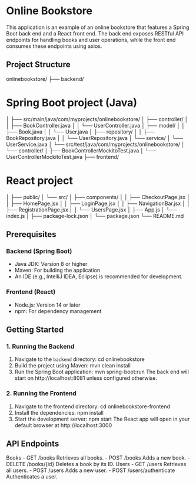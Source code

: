 # Online Bookstore

This application is an example of an online bookstore that features a Spring Boot back end and a React front end. 
The back end exposes RESTful API endpoints for handling books and user operations, while the front end consumes these endpoints using axios.

## Project Structure

onlinebookstore/ 
├── backend/             
# Spring Boot project (Java) 
│   ├── src/main/java/com/myprojects/onlinebookstore/ 
│       ├── controller/ 
│       │   ├── BookController.java 
│       │   └── UserController.java 
│       ├── model/ 
│       │   ├── Book.java 
│       │   └── User.java 
│       ├── repository/ 
│       │   ├── BookRepository.java 
│       │   └── UserRepository.java 
│       └── service/ 
│           └── UserService.java 
│   └── src/test/java/com/myprojects/onlinebookstore/ 
│       └── controller/ 
│           ├── BookControllerMockitoTest.java 
│           └── UserControllerMockitoTest.java 
├── frontend/            
# React project 
│   ├── public/ 
│   └── src/ 
│       ├── components/ 
│       │   ├── CheckoutPage.jsx 
│       │   ├── HomePage.jsx 
│       │   ├── LoginPage.jsx 
│       │   ├── NavigationBar.jsx 
│       │   ├── RegistrationPage.jsx 
│       │   └── UsersPage.jsx 
│       ├── App.js 
│       └── index.js
│   ├── package-lock.json
│   └── package.json
└── README.md



## Prerequisites
### Backend (Spring Boot)
- Java JDK: Version 8 or higher  
- Maven: For building the application  
- An IDE (e.g., IntelliJ IDEA, Eclipse) is recommended for development.

### Frontend (React)
- Node.js: Version 14 or later  
- npm: For dependency management

## Getting Started
### 1. Running the Backend
1. Navigate to the `backend` directory:
   cd onlinebookstore
2. Build the project using Maven:
   mvn clean install
3. Run the Spring Boot application:
   mvn spring-boot:run
   The back end will start on http://localhost:8081 unless configured otherwise.

### 2. Running the Frontend
1.  Navigate to the frontend directory:
    cd onlinebookstore-frontend
2. Install the dependencies:
   npm install
3. Start the development server:
   npm start
   The React app will open in your default browser at http://localhost:3000


## API Endpoints
Books
	- GET /books
	Retrieves all books.
	- POST /books
	Adds a new book.
	- DELETE /books/{id}
	Deletes a book by its ID.
Users
	- GET /users
	Retrieves all users.
	- POST /users
	Adds a new user.
	- POST /users/authenticate
	Authenticates a user.
	

